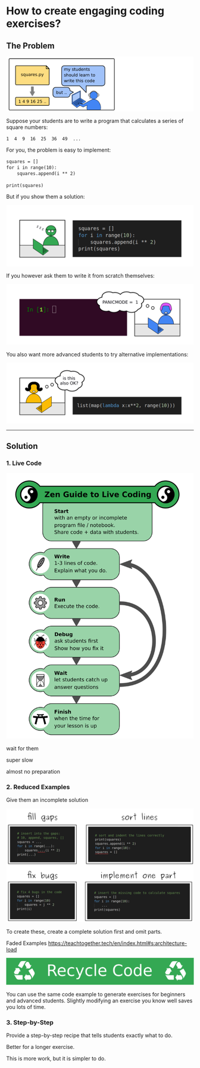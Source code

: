 
# How to create engaging coding exercises?

## The Problem

![teacher preparing lesson](images/teacher_coding_ex.png)

Suppose your students are to write a program
that calculates a series of square numbers:

    1  4  9  16  25  36  49  ...
  
For you, the problem is easy to implement:

    squares = []
    for i in range(10):
        squares.append(i ** 2)

    print(squares)

But if you show them a solution:

![student fell asleep](images/code_complete_solution.png)

If you however ask them to write it from scratch themselves:

![student in panic mode](images/code_empty_panic.png)

You also want more advanced students to try alternative implementations:

![squares with functional pattern](images/code_alternatives.png)

----

## Solution

### 1. Live Code

![Zen of Live Coding](images/zen_live_code.png)

wait for them

super slow

almost no preparation

### 2. Reduced Examples

Give them an incomplete solution

![reduced code examples](images/reduced_examples.png)

To create these, create a complete solution first and omit parts.

Faded Examples https://teachtogether.tech/en/index.html#s:architecture-load

![recycle code](images/recycle_code.png)

You can use the same code example to generate exercises for beginners and advanced students.
Slightly modifying an exercise you know well saves you lots of time.


### 3. Step-by-Step

Provide a step-by-step recipe that tells students exactly what to do.

Better for a longer exercise.

This is more work, but it is simpler to do.

